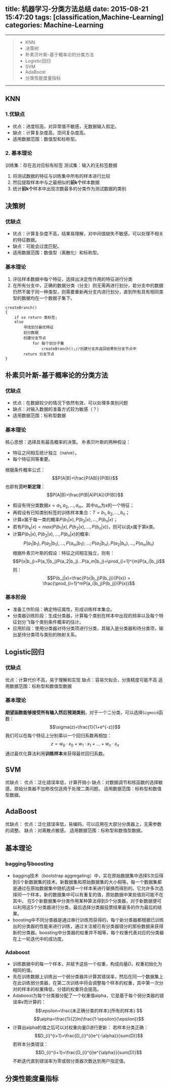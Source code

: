 title: 机器学习-分类方法总结
date: 2015-08-21 15:47:20
tags: [classification,Machine-Learning]
categories: Machine-Learning
---

------

> * KNN
> * 决策树
> * 朴素贝叶斯-基于概率论的分类方法
> * Logistic回归
> * SVM
> * AdaBoost
> * 分类性能度量指标

------
## KNN

### 1.优缺点

* 优点：进度较高，对异常值不敏感，无数据输入假定。
* 缺点：计算复杂度高，空间复杂度高。
* 适用数据范围：数值型和标称型。

### 2. 基本理论
训练集：存在且对应标有标签
测试集：输入的无标签数据
1. 将测试数据的特征与训练集中所有的样本进行比较
2. 然后提取样本中与之最相似的**前k个**样本数据
3. 统计**前k个**样本中出现次数最多的分类作为测试数据的类别

## 决策树
### 优缺点
* 优点：计算复杂度不高，结果易理解，对中间值缺失不敏感，可以处理不相关的特征数据。
* 缺点：可能会过度匹配。
* 适用数据范围：数值型（离散化）和标称型。

### 基本理论
1. 评估样本数据中每个特征，选择出决定性作用的特征进行分类
2. 在所有分支中，正确的数据分类（分支）则无需再进行划分，若分支中的数据仍然不属于同一种类型，则需要重新再分支内进行划分，直到所有具有相同类型的数据均在一个数据子集下。
```
createBranch()
{
    if so return 类标签;
    else
        寻找划分最优特征
        划分数据
        创建分支节点
            for 每个划分子集
                createBranch();//创建分支并返回结果到分支节点中
        return 分支节点
}
```

## 朴素贝叶斯-基于概率论的分类方法
    
### 优缺点

* 优点：在数据较少的情况下依然有效，可以处理多类别问题
* 缺点：对输入数据的准备方式较为敏感（？）
* 适用数据范围：标称型数据

### 基本理论

核心思想：选择具有最高概率的决策。
朴素贝叶斯的两种假设：
- 特征之间相互统计独立（naive）。
- 每个特征同等重要。

根据条件概率公式：
$$P(A|B)=\frac{P(AB)}{P(B)}$$
也即有**贝叶斯定理**：
$$P(A|B)=\frac{P(B|A)P(A)}{P(B)}$$
- 假设有待分类数据$x={a_1,a_2,...,a_m}$，其中$a_m$为$x$的一个特征；
- 再假设有已知类别标签的训练样本集合：$T={b_1,b_2,...,b_n}$；
- 计算$x$属于每一类的概率$P(b_1|x),P(b_2|x),...,P(b_n|x)$；
- 若有$P(b_k|x)=max(P(b_1|x),P(b_2|x),...,P(b_n|x))$，则可以说$x$属于第$k$类。
- 计算$P(b_1|x),P(b_2|x),...,P(b_n|x)$的概率:
$$P(a_1|b_1),P(a_2|b_1),...,P(a_m|b_1);...;P(a_1|b_n),P(a_2|b_n),...,P(a_m|b_n)$$
根据朴素贝叶斯的假设：特征之间相互独立，则有：
$$P(x|b_j)=P(a_1|b_j)P(a_2|b_j)...P(a_m|b_j)=\prod_{i=1}^{m}P(a_i|b_j)$$
则：
$$P(b_j|x)=\frac{P(x|b_j)P(b_j)}{P(x)} = \frac{\prod_{i=1}^mP(a_i|b_j)P(b_j)}{P(x)}$$

### 基本阶段
* 准备工作阶段：确定特征属性，形成训练样本集合。
* 分类器训练阶段：生成分类器，计算每个类别在样本中出现的频率以及每个特征划分飞每个类别条件概率的估计。
* 应用阶段：使用分类器对待分类项进行分类，其输入是分类器和待分类项，输出是待分类项与类别的映射关系。

## Logistic回归
### 优缺点

优点：计算代价不高，易于理解和实现
缺点：容易欠拟合，分类精度可能不高
适用数据范围：标称型和数值型数据

### 基本理论
**期望函数能够接受所有输入然后预测类别**，对于一个二分类，可以选择`Sigmoid`函数：
$$\sigma(z)=\frac{1}{1+e^{-z}}$$
我们可以在每个特征上分别乘以一个回归系数再相加：
$$z=w_{0}·x_{0}+w_{1}·x_{1}+...+w_{n}·x_{n}$$
通过最优化算法利用**训练样本**来获得最优回归系数。

## SVM
优缺点：
优点：泛化错误率低，计算开销小
缺点：对数据调节和核函数的选择敏感，原始分类器不加修改仅适用于处理二类问题。
适用数据范围：标称型和数值型数据。


## AdaBoost
优缺点：
优点：泛化错误率低，易编码，可以应用在大部分分类器上，无需参数的调整。
缺点：对离散点敏感。
适用数据范围：标称型和数值型数据。
## 基本理论
### bagging与boosting
 * bagging技术（bootstrap aggregating）中，实在原始数据集中选择S次后得到S个新数据集的技术。新数据集和原始数据集的大小相等。每一个数据集都是通过在原始数据集中随机选择一个样本来进行替换而得到的。它允许多次选择同一个样本，新的数据集中可以有重复的值，原始数据中某些值则可能不在其中。
 在S个新数据集中分类作用某种算法得到S个分类器，对于新数据便可以利用这S个分类器进行分类，最后选择分类器投票结果最多的作为最后的结果。
 * boosting中不同分类器是通过串行训练而获得的，每个新分类器都根据已训练出的分类器的性能来进行训练，通过关注被已有分类器错分的那些数据来获得新的分类器。boosting中分类器的权重并不相等，每个权重代表对应的分类器在上一轮迭代中的成功度。
### Adaboost
* 训练数据中的每一个样本，并赋予这些一个权重，构成向量$D$，权重初始化为相同的值。
* 先在训练数据上训练出一个弱分类器并计算其错误率，然后在同一个数据集上在此训练弱分类器，在第二次训练中将会调整每个样本的权重，其中第一次分对的样本的权重降低，分错的权重将会提高。
* Adaboost为每个分类器分配了一个权重值alpha，它是基于每个弱分类器的错误率$\epsilon$而计算的：
$$\epsilon=\frac{未正确分类的样本}{所有的样本} $$
$$\alpha=\frac{1}{2}ln(\frac{1-\epsilon}{\epsilon})$$
* 计算出alpha的值之后可以对权重向量$D$进行更新：
若样本分类正确：
$$D_{i}^{i+1}=\frac{D_{i}^{i}e^{-\alpha}}{sum(D)}$$
若样本分类错误：
$$D_{i}^{i+1}=\frac{D_{i}^{i}e^{\alpha}}{sum(D)}$$
不断迭代直到错误率为零或弱分类器次数达到用户指定值。

## 分类性能度量指标

